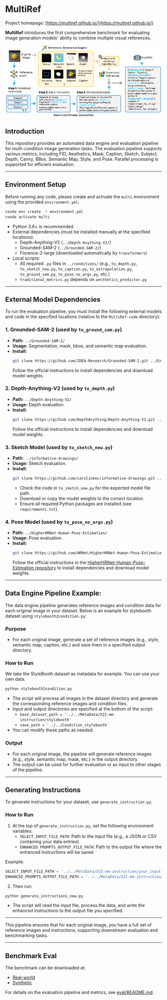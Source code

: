 # MultiRef

Project homepage: [https://multiref.github.io/](https://multiref.github.io/)

**MultiRef** introduces the first comprehensive benchmark for evaluating image generation models' ability to combine multiple visual references.

![Pipeline Overview](./images/overview.png)



## Introduction
This repository provides an automated data engine and evaluation pipeline for multi-condition image generation tasks. The evaluation pipeline supports various metrics, including FID, Aesthetics, Mask, Caption, Sketch, Subject, Depth, Canny, BBox, Semantic Map, Style, and Pose. Parallel processing is supported for efficient evaluation.

---

## Environment Setup

Before running any code, please create and activate the `multi` environment using the provided `environment.yml`:

```bash
conda env create -f environment.yml
conda activate multi
```

- Python 3.8+ is recommended.
- External dependencies (must be installed manually at the specified locations):
  - Depth-Anything-V2 (`../Depth-Anything-V2/`)
  - Grounded-SAM-2 (`../Grounded-SAM-2/`)
  - Florence-2-large (downloaded automatically by `transformers`)
- Local scripts:
  - All required `.py` files in `../conditions/` (e.g., `to_depth.py`, `to_sketch_new.py`, `to_caption.py`, `to_extrapolation.py`, `to_ground_sam.py`, `to_pose_no_args.py`, etc.)
  - `traditional_metrics.py` depends on `aesthetics_predictor.py`

---

## External Model Dependencies

To run the evaluation pipeline, you must install the following external models and code in the specified locations (relative to the `MultiRef-code` directory):

### 1. Grounded-SAM-2 (used by `to_ground_sam.py`)
- **Path:** `../Grounded-SAM-2/`
- **Usage:** Segmentation, mask, bbox, and semantic map evaluation.
- **Install:**
  ```bash
  git clone https://github.com/IDEA-Research/Grounded-SAM-2.git ../Grounded-SAM-2
  ```
  Follow the official instructions to install dependencies and download model weights.

### 2. Depth-Anything-V2 (used by `to_depth.py`)
- **Path:** `../Depth-Anything-V2/`
- **Usage:** Depth evaluation.
- **Install:**
  ```bash
  git clone https://github.com/DepthAnything/Depth-Anything-V2.git ../Depth-Anything-V2
  ```
  Follow the official instructions to install dependencies and download model weights.

### 3. Sketch Model (used by `to_sketch_new.py`)
- **Path:** `../informative-drawings/`
- **Usage:** Sketch evaluation.
- **Install:**
  ```bash
  git clone https://github.com/carolineec/informative-drawings.git ../informative-drawings
  ```
  - Check the code in `to_sketch_new.py` for the expected model file path.
  - Download or copy the model weights to the correct location.
  - Ensure all required Python packages are installed (see `requirements.txt`).

### 4. Pose Model (used by `to_pose_no_args.py`)
- **Path:** `../HigherHRNet-Human-Pose-Estimation/`
- **Usage:** Pose evaluation.
- **Install:**
  ```bash
  git clone https://github.com/HRNet/HigherHRNet-Human-Pose-Estimation.git ../HigherHRNet-Human-Pose-Estimation
  ```
  Follow the official instructions in the [HigherHRNet-Human-Pose-Estimation repository](https://github.com/HRNet/HigherHRNet-Human-Pose-Estimation) to install dependencies and download model weights.

---

## Data Engine Pipeline Example: 

The data engine pipeline generates reference images and condition data for each original image in your dataset. Below is an example for stylebooth dataset using `stylebooth2condition.py`:

### Purpose
- For each original image, generate a set of reference images (e.g., style, semantic map, caption, etc.) and save them in a specified output directory.

### How to Run
We take the StyleBooth dataset as metadata for example. You can use your own data.

```bash
python stylebooth2condition.py
```
- The script will process all images in the dataset directory and generate the corresponding reference images and condition files.
- Input and output directories are specified at the bottom of the script:
  - `base_dataset_path = '../../MetaData/X2I-mm-instruction/stylebooth'`
  - `save_path = '../../Condition_stylebooth'`
- You can modify these paths as needed.

### Output
- For each original image, the pipeline will generate reference images (e.g., style, semantic map, mask, etc.) in the output directory.
- The output can be used for further evaluation or as input to other stages of the pipeline.

---

## Generating Instructions

To generate instructions for your dataset, use `generate_instruction.py`.

### How to Run
1. At the top of `generate_instruction.py`, set the following environment variables:
   - `SELECT_INPUT_FILE_PATH`: Path to the input file (e.g., a JSON or CSV containing your data entries)
   - `ENHANCED_PROMPTS_OUTPUT_FILE_PATH`: Path to the output file where the enhanced instructions will be saved

Example:
```python
SELECT_INPUT_FILE_PATH = '../../MetaData/X2I-mm-instruction/your_input.json'
ENHANCED_PROMPTS_OUTPUT_FILE_PATH = '../../MetaData/X2I-mm-instruction/your_output.json'
```
2. Then run:
```bash
python generate_instructions_new.py
```
- The script will read the input file, process the data, and write the enhanced instructions to the output file you specified.

---

This pipeline ensures that for each original image, you have a full set of reference images and instructions, supporting downstream evaluation and benchmarking tasks.

---

## Benchmark Eval

The benchmark can be downloaded at:
- [Real-world](https://huggingface.co/datasets/wsnHowest/multiref/tree/master)
- [Synthetic](https://huggingface.co/datasets/Dipsy0830/MultiRef/tree/main)

For details on the evaluation pipeline and metrics, see [eval/README.md](./eval/README.md).



